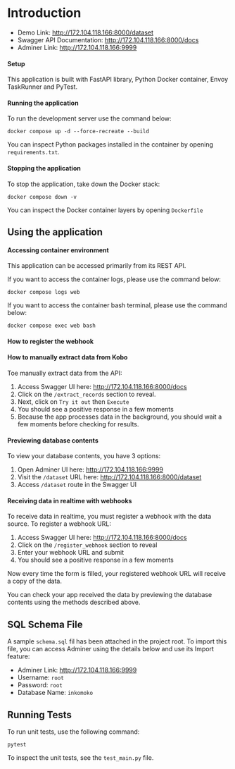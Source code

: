 # Introduction

- Demo Link: <http://172.104.118.166:8000/dataset>
- Swagger API Documentation: <http://172.104.118.166:8000/docs>
- Adminer Link: <http://172.104.118.166:9999>

#### Setup

This application is built with FastAPI library, Python Docker container, Envoy TaskRunner and PyTest.

#### Running the application

To run the development server use the command below:

```
docker compose up -d --force-recreate --build
```

You can inspect Python packages installed in the container by opening `requirements.txt`.

#### Stopping the application

To stop the application, take down the Docker stack:

```
docker compose down -v
```

You can inspect the Docker container layers by opening `Dockerfile`

## Using the application

#### Accessing container environment

This application can be accessed primarily from its REST API.

If you want to access the container logs, please use the command below:

```
docker compose logs web
```

If you want to access the container bash terminal, please use the command below:

```
docker compose exec web bash
```

#### How to register the webhook

#### How to manually extract data from Kobo

Toe manually extract data from the API:

1. Access Swagger UI here: <http://172.104.118.166:8000/docs>
2. Click on the `/extract_records` section to reveal.
3. Next, click on `Try it out` then `Execute`
4. You should see a positive response in a few moments
5. Because the app processes data in the background, you should wait a few moments before checking for results.

#### Previewing database contents

To view your database contents, you have 3 options:

1. Open Adminer UI here: <http://172.104.118.166:9999>
2. Visit the `/dataset` URL here: <http://172.104.118.166:8000/dataset>
3. Access `/dataset` route in the Swagger UI

#### Receiving data in realtime with webhooks

To receive data in realtime, you must register a webhook with the data source. To register a webhook URL:

1. Access Swagger UI here: <http://172.104.118.166:8000/docs>
2. Click on the `/register_webhook` section to reveal
3. Enter your webhook URL and submit
4. You should see a positive response in a few moments

Now every time the form is filled, your registered webhook URL will receive a copy of the data.

You can check your app received the data by previewing the database contents using the methods described above.

## SQL Schema File

A sample `schema.sql` fil has been attached in the project root. To import this file, you can access Adminer using the details below and use its Import feature:

- Adminer Link: <http://172.104.118.166:9999>
- Username: `root`
- Password: `root`
- Database Name: `inkomoko`

## Running Tests

To run unit tests, use the following command:

```
pytest
```

To inspect the unit tests, see the `test_main.py` file.
